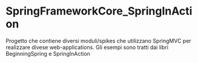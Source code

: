 # SpringFrameworkCore_SpringInAction
Progetto che contiene diversi moduli/spikes che utilizzano SpringMVC per realizzare divese web-applications. Gli esempi sono tratti dai libri BeginningSpring e SpringInAction
